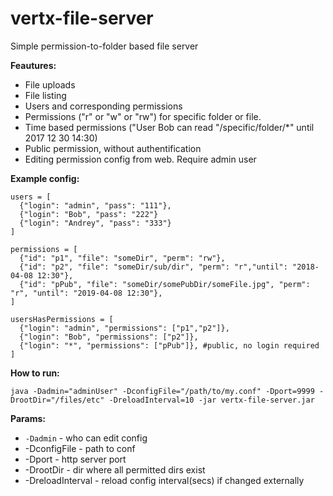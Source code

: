 # vertx-file-server
Simple permission-to-folder based file server

**Feautures:**
* File uploads
* File listing
* Users and corresponding permissions
* Permissions ("r" or "w" or "rw") for specific folder or file.
* Time based permissions ("User Bob can read "/specific/folder/*" until 2017 12 30 14:30)
* Public permission, without authentification
* Editing permission config from web. Require admin user

**Example config:**

```
users = [
  {"login": "admin", "pass": "111"},
  {"login": "Bob", "pass": "222"}
  {"login": "Andrey", "pass": "333"}
]

permissions = [
  {"id": "p1", "file": "someDir", "perm": "rw"},
  {"id": "p2", "file": "someDir/sub/dir", "perm": "r","until": "2018-04-08 12:30"},
  {"id": "pPub", "file": "someDir/somePubDir/someFile.jpg", "perm": "r", "until": "2019-04-08 12:30"},
]

usersHasPermissions = [
  {"login": "admin", "permissions": ["p1","p2"]},
  {"login": "Bob", "permissions": ["p2"]},
  {"login": "*", "permissions": ["pPub"]}, #public, no login required
]
```
**How to run:**

```
java -Dadmin="adminUser" -DconfigFile="/path/to/my.conf" -Dport=9999 -DrootDir="/files/etc" -DreloadInterval=10 -jar vertx-file-server.jar
```
**Params:**
* `-Dadmin` - who can edit config
* -DconfigFile - path to conf
* -Dport - http server port
* -DrootDir - dir where all permitted dirs exist
* -DreloadInterval - reload config interval(secs) if changed externally
